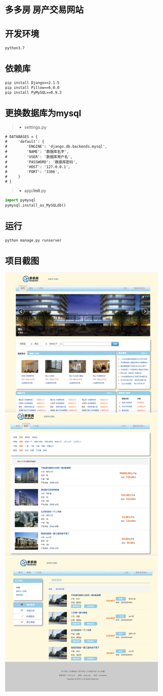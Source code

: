 # 多多房 房产交易网站
# 开发环境
    python3.7

# 依赖库
    pip install Django==2.1.5
    pip install Pillow==6.0.0
    pip install PyMySQL==0.9.3

# 更换数据库为mysql
>- settings.py
```
# DATABASES = {
#     'default': {
#         'ENGINE': 'django.db.backends.mysql',
#         'NAME': '数据库名字',
#         'USER': '数据库用户名',
#         'PASSWORD': '数据库密码',
#         'HOST': '127.0.0.1',
#         'PORT': '3306',
#     }
# }
```

>- app/__init__.py
```python
import pymysql
pymysql.install_as_MySQLdb()
```

# 运行
    python manage.py runserver
    
# 项目截图
![](https://github.com/xiaojie0202/many_house/blob/master/media/%E6%88%AA%E5%9B%BE1.png)
![](https://github.com/xiaojie0202/many_house/blob/master/media/%E6%88%AA%E5%9B%BE2.png)
![](https://github.com/xiaojie0202/many_house/blob/master/media/%E6%88%AA%E5%9B%BE3.png)
